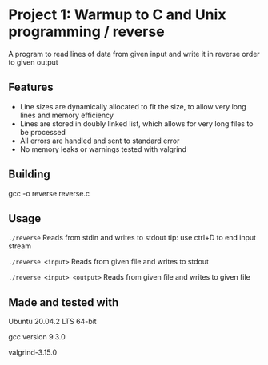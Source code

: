 # Project 1: Warmup to C and Unix programming / reverse

A program to read lines of data from given input and write it in reverse order to given output

## Features

* Line sizes are dynamically allocated to fit the size, to allow very long lines and memory efficiency
* Lines are stored in doubly linked list, which allows for very long files to be processed
* All errors are handled and sent to standard error
* No memory leaks or warnings tested with valgrind

## Building
gcc -o reverse reverse.c

## Usage
`./reverse`
Reads from stdin and writes to stdout
tip: use ctrl+D to end input stream

`./reverse <input>`
Reads from given file and writes to stdout

`./reverse <input> <output>`
Reads from given file and writes to given file


## Made and tested with
Ubuntu 20.04.2 LTS 64-bit

gcc version 9.3.0

valgrind-3.15.0
